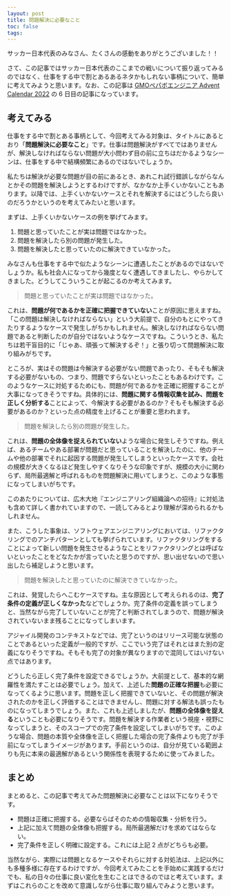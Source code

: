 ```yaml
---
layout: post
title: 問題解決に必要なこと
toc: false
tags:
---
```


サッカー日本代表のみなさん、たくさんの感動をありがとうございました！！

さて、この記事ではサッカー日本代表のここまでの戦いについて振り返ってみるのではなく、仕事をする中で割とあるあるネタかもしれない事柄について、簡単に考えてみようと思います。なお、この記事は [GMOペパボエンジニア Advent Calendar 2022](https://adventar.org/calendars/7784) の 6 日目の記事になっています。

<!--more-->

## 考えてみる

仕事をする中で割とある事柄として、今回考えてみる対象は、タイトルにあるとおり「**問題解決に必要なこと**」です。仕事は問題解決がすべてではありませんが、解決しなければならない問題が大小問わず目の前に立ちはだかるようなシーンは、仕事をする中で結構頻繁にあるのではないでしょうか。

私たちは解決が必要な問題が目の前にあるとき、あれこれ試行錯誤しながらなんとかその問題を解決しようとするわけですが、なかなか上手くいかないこともあります。以降では、上手くいかないケースとそれを解決するにはどうしたら良いのだろうかというのを考えてみたいと思います。

まずは、上手くいかないケースの例を挙げてみます。

1. 問題と思っていたことが実は問題ではなかった。
2. 問題を解決したら別の問題が発生した。
3. 問題を解決したと思っていたのに解決できていなかった。

みなさんも仕事をする中で似たようなシーンに遭遇したことがあるのではないでしょうか。私も社会人になってから幾度となく遭遇してきましたし、やらかしてきました。どうしてこういうことが起こるのか考えてみます。

> 問題と思っていたことが実は問題ではなかった。

これは、**問題が何であるかを正確に把握できていない**ことが原因に思えますね。「この問題は解決しなければならない」という大前提で、自分のもとにやってきたりするようなケースで発生しがちかもしれません。解決しなければならない問題であると判断したのが自分ではないようなケースですね。こういうとき、私たちは若干盲目的に「じゃあ、頑張って解決するぞ！」と張り切って問題解決に取り組みがちです。

ところが、実はその問題は今解決する必要がない問題であったり、そもそも解決する必要がないもの、つまり、問題ですらないといったこともあるわけです。このようなケースに対処するためにも、問題が何であるかを正確に把握することが大事になってきそうですね。具体的には、**問題に関する情報収集を試み、問題を正しく分析する**ことによって、今解決する必要があるのか？そもそも解決する必要があるのか？といった点の精度を上げることが重要と思われます。

> 問題を解決したら別の問題が発生した。

これは、**問題の全体像を捉えられていない**ような場合に発生しそうですね。例えば、あるチームやある部署が問題だと思っていることを解決したのに、他のチームや他の部署でそれに起因する問題が発生してしまうといったケースです。会社の規模が大きくなるほど発生しやすくなりそうな印象ですが、規模の大小に関わらず、局所最適解と呼ばれるものを問題解決に用いてしまうと、このような事態になってしまいがちです。

このあたりについては、広木大地『エンジニアリング組織論への招待』に対処法も含めて詳しく書かれていますので、一読してみるとより理解が深められるかもしれません。

また、こうした事象は、ソフトウェアエンジニアリングにおいては、リファクタリングでのアンチパターンとしても挙げられています。リファクタリングをすることによって新しい問題を発生させるようなことをリファクタリングとは呼ばないといったことをどなたかが言っていたと思うのですが、思い出せないので思い出したら補足しようと思います。

> 問題を解決したと思っていたのに解決できていなかった。

これは、発覚したらへこむケースですね。主な原因として考えられるのは、**完了条件の定義が正しくなかった**などでしょうか。完了条件の定義を誤ってしまうと、当然ながら完了していないことが完了と判断されてしまうので、問題が解決されていないまま残ることになってしまいます。

アジャイル開発のコンテキストなどでは、完了というのはリリース可能な状態のことであるといった定義が一般的ですが、ここでいう完了はそれとはまた別の定義になりそうですね。そもそも完了の対象が異なりますので混同してはいけない点ではあります。

どうしたら正しく完了条件を設定できるでしょうか。大前提として、基本的な網羅性を満たすことは必要でしょう。加えて、上述した**問題の正確な把握**も必要になってくるように思います。問題を正しく把握できていないと、その問題が解決されたのかを正しく評価することはできませんし、問題に対する解法も誤ったものになってしまうでしょう。また、これも上述しましたが、**問題の全体像を捉える**ということも必要になりそうです。問題を解決する作業者という視座・視野になってしまうと、そのスコープでの完了条件を設定してしまいがちです。このような場合、問題の本質や全体像を正しく把握した場合の完了条件よりも完了が手前になってしまうイメージがあります。手前というのは、自分が見ている範囲よりも先に本来の最適解があるという関係性を表現するために使ってみました。

## まとめ

まとめると、この記事で考えてみた問題解決に必要なことは以下になりそうです。

- 問題は正確に把握する。必要ならばそのための情報収集・分析を行う。
- 上記に加えて問題の全体像も把握する。局所最適解だけを求めてはならない。
- 完了条件を正しく明確に設定する。これには上記 2 点がどちらも必要。

当然ながら、実際には問題となるケースやそれらに対する対処法は、上記以外にも多種多様に存在するわけですが、今回考えてみたことを手始めに実践するだけでも、私の日々の仕事に良い変化を生むことはできるのではと考えています。まずはこれらのことを改めて意識しながら仕事に取り組んでみようと思います。
